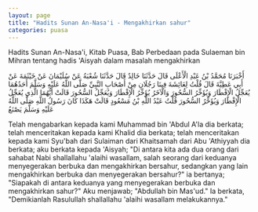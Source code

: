 ```yaml
---
layout: page
title: "Hadits Sunan An-Nasa'i - Mengakhirkan sahur"
categories: puasa
---
```


Hadits Sunan An-Nasa'i, Kitab Puasa, Bab Perbedaan pada Sulaeman bin Mihran tentang hadis 'Aisyah dalam masalah mengakhirkan

<p class="arab">
أَخْبَرَنَا مُحَمَّدُ بْنُ عَبْدِ الْأَعْلَى قَالَ حَدَّثَنَا خَالِدٌ قَالَ حَدَّثَنَا شُعْبَةُ عَنْ سُلَيْمَانَ عَنْ خَيْثَمَةَ عَنْ أَبِي عَطِيَّةَ قَالَ قُلْتُ لِعَائِشَةَ فِينَا رَجُلَانِ مِنْ أَصْحَابِ النَّبِيِّ صَلَّى اللَّهُ عَلَيْهِ وَسَلَّمَ أَحَدُهُمَا يُعَجِّلُ الْإِفْطَارَ وَيُؤَخِّرُ السُّحُورَ وَالْآخَرُ يُؤَخِّرُ الْإِفْطَارَ وَيُعَجِّلُ السُّحُورَ قَالَتْ أَيُّهُمَا الَّذِي يُعَجِّلُ الْإِفْطَارَ وَيُؤَخِّرُ السُّحُورَ قُلْتُ عَبْدُ اللَّهِ بْنُ مَسْعُودٍ قَالَتْ هَكَذَا كَانَ رَسُولُ اللَّهِ صَلَّى اللَّهُ عَلَيْهِ وَسَلَّمَ يَصْنَعُ
</p>

Telah mengabarkan kepada kami Muhammad bin 'Abdul A'la dia berkata; telah menceritakan kepada kami Khalid dia berkata; telah menceritakan kepada kami Syu'bah dari Sulaiman dari Khaitsamah dari Abu 'Athiyyah dia berkata; aku berkata kepada 'Aisyah; "Di antara kita ada dua orang dari sahabat Nabi shallallahu 'alaihi wasallam, salah seorang dari keduanya menyegerakan berbuka dan mengakhirkan bersahur, sedangkan yang lain mengakhirkan berbuka dan menyegerakan bersahur?" ia bertanya; "Siapakah di antara keduanya yang menyegerakan berbuka dan mengakhirkan sahur?" Aku menjawab; "Abdullah bin Mas'ud." Ia berkata, "Demikianlah Rasulullah shallallahu 'alaihi wasallam melakukannya."



